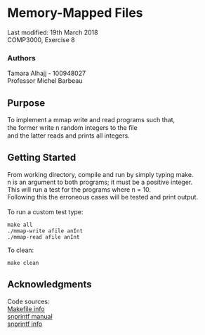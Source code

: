 # Memory-Mapped Files #

Last modified: 19th March 2018 <br />
COMP3000, Exercise 8 <br />

### Authors ###

Tamara Alhajj - 100948027<br />
Professor Michel Barbeau

## Purpose  ##

To implement a mmap write and read programs such that, <br />
the former write n random integers to the ﬁle <br />
and the latter reads and prints all integers. <br />

## Getting Started ##

From working directory, compile and run by simply typing make.<br />
n is an argument to both programs; it must be a positive integer.<br />
This will run a test for the programs where n = 10.<br />
Following this the erroneous cases will be tested and print output.<br />
<br />
To run a custom test type:
```
make all
./mmap-write afile anInt
./mmap-read afile anInt
```

To clean:
```
make clean
```

## Acknowledgments ##

Code sources:<br />
[Makefile info](http://www.gnu.org/software/make/manual/make.html#Special-Targets%20GNU%20Make%20Manual)<br />
[snprintf manual](https://linux.die.net/man/3/snprintf)<br />
[snprintf info](http://joequery.me/code/snprintf-c/)<br />
